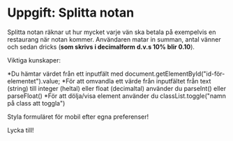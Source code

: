 # Uppgift: Splitta notan

Splitta notan räknar ut hur mycket varje vän ska betala på exempelvis en restaurang när notan kommer. Användaren matar in summan, antal vänner och sedan dricks (**som skrivs i decimalform d.v.s 10% blir 0.10**).

Viktiga kunskaper:

*Du hämtar värdet från ett inputfält med document.getElementById("id-för-elementet").value;
*För att omvandla ett värde från inputfältet från text (string) till integer (heltal) eller float (decimaltal) använder du parseInt() eller parseFloat()
*För att dölja/visa element använder du classList.toggle("namn på class att toggla") 

Styla formuläret för mobil efter egna preferenser!


Lycka till!
